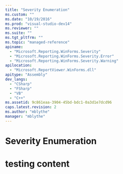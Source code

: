 ```yaml
---
title: "Severity Enumeration"
ms.custom: ""
ms.date: "10/19/2016"
ms.prod: "visual-studio-dev14"
ms.reviewer: ""
ms.suite: ""
ms.tgt_pltfrm: ""
ms.topic: "managed-reference"
apiname: 
  - "Microsoft.Reporting.WinForms.Severity"
  - "Microsoft.Reporting.WinForms.Severity.Error"
  - "Microsoft.Reporting.WinForms.Severity.Warning"
apilocation: 
  - "Microsoft.ReportViewer.WinForms.dll"
apitype: "Assembly"
dev_langs: 
  - "CSharp"
  - "FSharp"
  - "VB"
  - "C++"
ms.assetid: 9c861eaa-3904-45bd-bdc1-0a3d1e7dcd96
caps.latest.revision: 2
ms.author: "mblythe"
manager: "mblythe"
---
```

# Severity Enumeration
# testing content